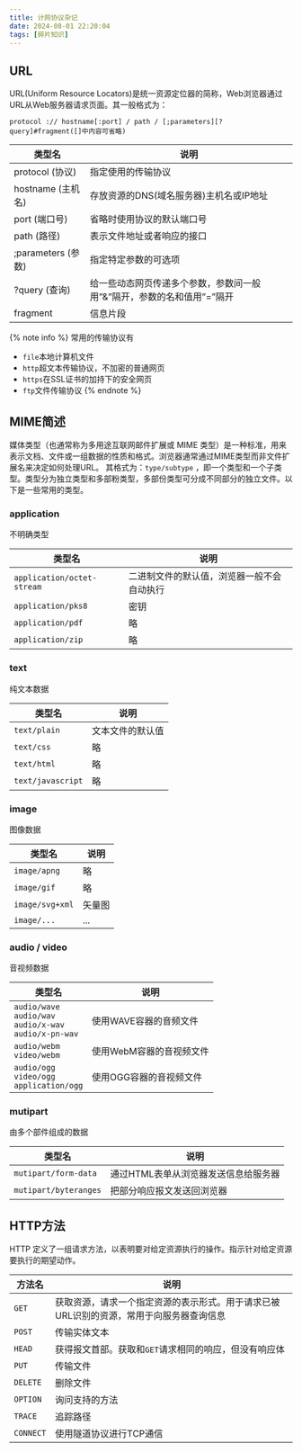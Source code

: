 ```yaml
---
title: 计网协议杂记
date: 2024-08-01 22:20:04
tags: [碎片知识]
---
```


## URL

URL(Uniform Resource Locators)是统一资源定位器的简称，Web浏览器通过URL从Web服务器请求页面。其一般格式为：

```leaf
protocol :// hostname[:port] / path / [;parameters][?query]#fragment([]中内容可省略)
```

|类型名|说明|
|-|-|
|protocol (协议)|指定使用的传输协议|
|hostname (主机名)|存放资源的DNS(域名服务器)主机名或IP地址|
|port (端口号)|省略时使用协议的默认端口号|
|path (路径)|表示文件地址或者响应的接口|
|;parameters (参数)|指定特定参数的可选项|
|?query (查询)|给一些动态网页传递多个参数，参数间一般用”&”隔开，参数的名和值用”=”隔开|
|fragment|信息片段|

{% note info %}
常用的传输协议有

- `file`本地计算机文件
- `http`超文本传输协议，不加密的普通网页
- `https`在SSL证书的加持下的安全网页
- `ftp`文件传输协议
{% endnote %}

## MIME简述

媒体类型（也通常称为多用途互联网邮件扩展或 MIME 类型）是一种标准，用来表示文档、文件或一组数据的性质和格式。浏览器通常通过MIME类型而非文件扩展名来决定如何处理URL。
其格式为：`type/subtype` ，即一个类型和一个子类型。类型分为独立类型和多部粉类型，多部份类型可分成不同部分的独立文件。以下是一些常用的类型。

### application

不明确类型

|类型名|说明|
|-|-|
|`application/octet-stream`|二进制文件的默认值，浏览器一般不会自动执行|
|`application/pks8`|密钥|
|`application/pdf`|略|
|`application/zip`|略|

### text

纯文本数据

|类型名|说明|
|-|-|
|`text/plain`|文本文件的默认值|
|`text/css`|略|
|`text/html`|略|
|`text/javascript`|略|

### image

图像数据

|类型名|说明|
|-|-|
|`image/apng`|略|
|`image/gif`|略|
|`image/svg+xml`|矢量图|
|`image/...`|...|

### audio / video

音视频数据

|类型名|说明|
|-|-|
|`audio/wave`<br>`audio/wav`<br>`audio/x-wav`<br>`audio/x-pn-wav`|使用WAVE容器的音频文件|
|`audio/webm`<br>`video/webm`|使用WebM容器的音视频文件|
|`audio/ogg`<br>`video/ogg`<br>`application/ogg`|使用OGG容器的音视频文件|

### mutipart

由多个部件组成的数据

|类型名|说明|
|-|-|
|`mutipart/form-data`|通过HTML表单从浏览器发送信息给服务器|
|`mutipart/byteranges`|把部分响应报文发送回浏览器|

## HTTP方法

HTTP 定义了一组请求方法，以表明要对给定资源执行的操作。指示针对给定资源要执行的期望动作。

|方法名|说明|
|-|-|
|`GET`|获取资源，请求一个指定资源的表示形式。用于请求已被URL识别的资源，常用于向服务器查询信息|
|`POST`|传输实体文本|
|`HEAD`|获得报文首部。获取和`GET`请求相同的响应，但没有响应体|
|`PUT`|传输文件|
|`DELETE`|删除文件|
|`OPTION`|询问支持的方法|
|`TRACE`|追踪路径|
|`CONNECT`|使用隧道协议进行TCP通信|
